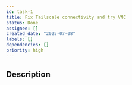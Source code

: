 ```yaml
---
id: task-1
title: Fix Tailscale connectivity and try VNC
status: Done
assignee: []
created_date: "2025-07-08"
labels: []
dependencies: []
priority: high
---
```


## Description
